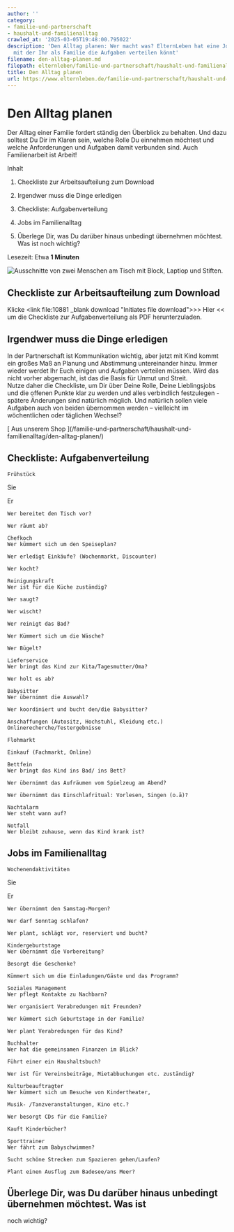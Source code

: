 ```yaml
---
author: ''
category:
- familie-und-partnerschaft
- haushalt-und-familienalltag
crawled_at: '2025-03-05T19:48:00.795022'
description: 'Den Alltag planen: Wer macht was? ElternLeben hat eine Jobliste vorbereitet,
  mit der Ihr als Familie die Aufgaben verteilen könnt'
filename: den-alltag-planen.md
filepath: elternleben/familie-und-partnerschaft/haushalt-und-familienalltag/den-alltag-planen.md
title: Den Alltag planen
url: https://www.elternleben.de/familie-und-partnerschaft/haushalt-und-familienalltag/den-alltag-planen/
---
```


#  Den Alltag planen

Der Alltag einer Familie fordert ständig den Überblick zu behalten. Und dazu
solltest Du Dir im Klaren sein, welche Rolle Du einnehmen möchtest und welche
Anforderungen und Aufgaben damit verbunden sind. Auch Familienarbeit ist
Arbeit!

Inhalt

1. Checkliste zur Arbeitsaufteilung zum Download

2. Irgendwer muss die Dinge erledigen

3. Checkliste: Aufgabenverteilung

4. Jobs im Familienalltag

5. Überlege Dir, was Du darüber hinaus unbedingt übernehmen möchtest. Was ist noch wichtig?

Lesezeit: Etwa **1 Minuten**

![Ausschnitte von zwei Menschen am Tisch mit Block, Laptiop und
Stiften.](/fileadmin/_processed_/6/b/csm_Artikel_Den_Alltag_planen_startup-593344_1920_KLEIN_e93fcd273e.jpg)

##  Checkliste zur Arbeitsaufteilung zum Download

Klicke <link file:10881 _blank download "Initiates file download">>> Hier
<<</link> um die Checkliste zur Aufgabenverteilung als PDF herunterzuladen.

##  Irgendwer muss die Dinge erledigen

In der Partnerschaft ist Kommunikation wichtig, aber jetzt mit Kind kommt ein
großes Maß an Planung und Abstimmung untereinander hinzu. Immer wieder werdet
Ihr Euch einigen und Aufgaben verteilen müssen. Wird das nicht vorher
abgemacht, ist das die Basis für Unmut und Streit.  
Nutze daher die Checkliste, um Dir über Deine Rolle, Deine Lieblingsjobs und
die offenen Punkte klar zu werden und alles verbindlich festzulegen - spätere
Änderungen sind natürlich möglich. Und natürlich sollen viele Aufgaben auch
von beiden übernommen werden – vielleicht im wöchentlichen oder täglichen
Wechsel?

[ Aus unserem Shop ](/familie-und-partnerschaft/haushalt-und-
familienalltag/den-alltag-planen/)

## Checkliste: Aufgabenverteilung

    Frühstück 
Sie

Er

    Wer bereitet den Tisch vor? 

    Wer räumt ab? 

    Chefkoch 
    Wer kümmert sich um den Speiseplan? 

    Wer erledigt Einkäufe? (Wochenmarkt, Discounter) 

    Wer kocht? 

    Reinigungskraft 
    Wer ist für die Küche zuständig? 

    Wer saugt? 

    Wer wischt? 

    Wer reinigt das Bad? 

    Wer Kümmert sich um die Wäsche? 

    Wer Bügelt? 

    Lieferservice 
    Wer bringt das Kind zur Kita/Tagesmutter/Oma? 

    Wer holt es ab? 

    Babysitter 
    Wer übernimmt die Auswahl? 

    Wer koordiniert und bucht den/die Babysitter? 

    Anschaffungen (Autositz, Hochstuhl, Kleidung etc.) 
    Onlinerecherche/Testergebnisse 

    Flohmarkt 

    Einkauf (Fachmarkt, Online) 

    Bettfein 
    Wer bringt das Kind ins Bad/ ins Bett? 

    Wer übernimmt das Aufräumen vom Spielzeug am Abend? 

    Wer übernimmt das Einschlafritual: Vorlesen, Singen (o.ä)? 

    Nachtalarm 
    Wer steht wann auf? 

    Notfall 
    Wer bleibt zuhause, wenn das Kind krank ist?

## Jobs im Familienalltag

    Wochenendaktivitäten 
Sie

Er

    Wer übernimmt den Samstag-Morgen? 

    Wer darf Sonntag schlafen? 

    Wer plant, schlägt vor, reserviert und bucht? 

    Kindergeburtstage 
    Wer übernimmt die Vorbereitung? 

    Besorgt die Geschenke? 

    Kümmert sich um die Einladungen/Gäste und das Programm? 

    Soziales Management 
    Wer pflegt Kontakte zu Nachbarn? 

    Wer organisiert Verabredungen mit Freunden? 

    Wer kümmert sich Geburtstage in der Familie? 

    Wer plant Verabredungen für das Kind? 

    Buchhalter 
    Wer hat die gemeinsamen Finanzen im Blick? 

    Führt einer ein Haushaltsbuch? 

    Wer ist für Vereinsbeiträge, Mietabbuchungen etc. zuständig? 

    Kulturbeauftragter 
    Wer kümmert sich um Besuche von Kindertheater, 

    Musik- /Tanzveranstaltungen, Kino etc.? 

    Wer besorgt CDs für die Familie? 

    Kauft Kinderbücher? 

    Sporttrainer 
    Wer fährt zum Babyschwimmen? 

    Sucht schöne Strecken zum Spazieren gehen/Laufen? 

    Plant einen Ausflug zum Badesee/ans Meer?

##  Überlege Dir, was Du darüber hinaus unbedingt übernehmen möchtest. Was ist
noch wichtig?

